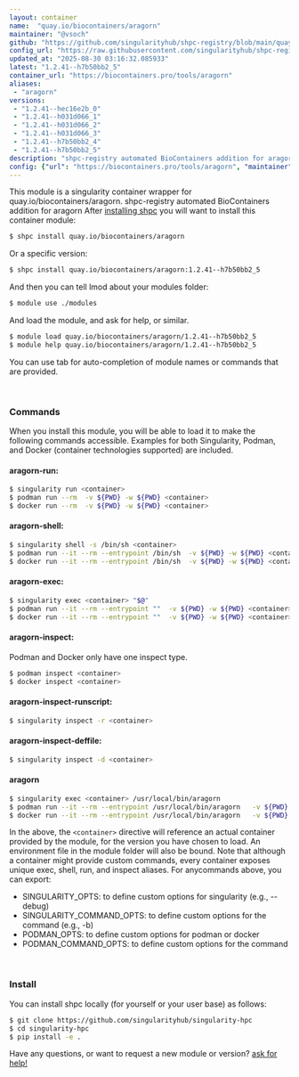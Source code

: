 ```yaml
---
layout: container
name:  "quay.io/biocontainers/aragorn"
maintainer: "@vsoch"
github: "https://github.com/singularityhub/shpc-registry/blob/main/quay.io/biocontainers/aragorn/container.yaml"
config_url: "https://raw.githubusercontent.com/singularityhub/shpc-registry/main/quay.io/biocontainers/aragorn/container.yaml"
updated_at: "2025-08-30 03:16:32.085933"
latest: "1.2.41--h7b50bb2_5"
container_url: "https://biocontainers.pro/tools/aragorn"
aliases:
 - "aragorn"
versions:
 - "1.2.41--hec16e2b_0"
 - "1.2.41--h031d066_1"
 - "1.2.41--h031d066_2"
 - "1.2.41--h031d066_3"
 - "1.2.41--h7b50bb2_4"
 - "1.2.41--h7b50bb2_5"
description: "shpc-registry automated BioContainers addition for aragorn"
config: {"url": "https://biocontainers.pro/tools/aragorn", "maintainer": "@vsoch", "description": "shpc-registry automated BioContainers addition for aragorn", "latest": {"1.2.41--h7b50bb2_5": "sha256:af8f5d2655ce4ab6dc8e7da72595aa8525fffc692f8f01b95cd9f7f71b328123"}, "tags": {"1.2.41--hec16e2b_0": "sha256:f2861de42c8da62ebf1114c533d681f57e1f93bc8278efc27306b19a192d6bd4", "1.2.41--h031d066_1": "sha256:497f6ebf0e15535856704eb4486b81b4fa6d243a8cb35c22db8ef54cee1c8f98", "1.2.41--h031d066_2": "sha256:52d29a85c9456be32c04f39e704a035fa3270d3b7055bcdd5672ab8802eddfd8", "1.2.41--h031d066_3": "sha256:9da6c131b6023b91a82098d60339f2365b03209b1a60997f0ac709e777283b5b", "1.2.41--h7b50bb2_4": "sha256:c1571fc954cf86a3b19c31fcf0af90cfef3185c79a71a9717f444b91cd50deee", "1.2.41--h7b50bb2_5": "sha256:af8f5d2655ce4ab6dc8e7da72595aa8525fffc692f8f01b95cd9f7f71b328123"}, "docker": "quay.io/biocontainers/aragorn", "aliases": {"aragorn": "/usr/local/bin/aragorn"}}
---
```


This module is a singularity container wrapper for quay.io/biocontainers/aragorn.
shpc-registry automated BioContainers addition for aragorn
After [installing shpc](#install) you will want to install this container module:


```bash
$ shpc install quay.io/biocontainers/aragorn
```

Or a specific version:

```bash
$ shpc install quay.io/biocontainers/aragorn:1.2.41--h7b50bb2_5
```

And then you can tell lmod about your modules folder:

```bash
$ module use ./modules
```

And load the module, and ask for help, or similar.

```bash
$ module load quay.io/biocontainers/aragorn/1.2.41--h7b50bb2_5
$ module help quay.io/biocontainers/aragorn/1.2.41--h7b50bb2_5
```

You can use tab for auto-completion of module names or commands that are provided.

<br>

### Commands

When you install this module, you will be able to load it to make the following commands accessible.
Examples for both Singularity, Podman, and Docker (container technologies supported) are included.

#### aragorn-run:

```bash
$ singularity run <container>
$ podman run --rm  -v ${PWD} -w ${PWD} <container>
$ docker run --rm  -v ${PWD} -w ${PWD} <container>
```

#### aragorn-shell:

```bash
$ singularity shell -s /bin/sh <container>
$ podman run --it --rm --entrypoint /bin/sh  -v ${PWD} -w ${PWD} <container>
$ docker run --it --rm --entrypoint /bin/sh  -v ${PWD} -w ${PWD} <container>
```

#### aragorn-exec:

```bash
$ singularity exec <container> "$@"
$ podman run --it --rm --entrypoint ""  -v ${PWD} -w ${PWD} <container> "$@"
$ docker run --it --rm --entrypoint ""  -v ${PWD} -w ${PWD} <container> "$@"
```

#### aragorn-inspect:

Podman and Docker only have one inspect type.

```bash
$ podman inspect <container>
$ docker inspect <container>
```

#### aragorn-inspect-runscript:

```bash
$ singularity inspect -r <container>
```

#### aragorn-inspect-deffile:

```bash
$ singularity inspect -d <container>
```


#### aragorn

```bash
$ singularity exec <container> /usr/local/bin/aragorn
$ podman run --it --rm --entrypoint /usr/local/bin/aragorn   -v ${PWD} -w ${PWD} <container> -c " $@"
$ docker run --it --rm --entrypoint /usr/local/bin/aragorn   -v ${PWD} -w ${PWD} <container> -c " $@"
```



In the above, the `<container>` directive will reference an actual container provided
by the module, for the version you have chosen to load. An environment file in the
module folder will also be bound. Note that although a container
might provide custom commands, every container exposes unique exec, shell, run, and
inspect aliases. For anycommands above, you can export:

 - SINGULARITY_OPTS: to define custom options for singularity (e.g., --debug)
 - SINGULARITY_COMMAND_OPTS: to define custom options for the command (e.g., -b)
 - PODMAN_OPTS: to define custom options for podman or docker
 - PODMAN_COMMAND_OPTS: to define custom options for the command

<br>

### Install

You can install shpc locally (for yourself or your user base) as follows:

```bash
$ git clone https://github.com/singularityhub/singularity-hpc
$ cd singularity-hpc
$ pip install -e .
```

Have any questions, or want to request a new module or version? [ask for help!](https://github.com/singularityhub/singularity-hpc/issues)